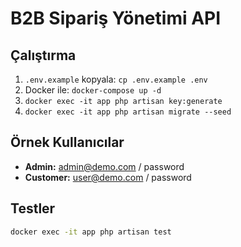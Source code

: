 # B2B Sipariş Yönetimi API

## Çalıştırma
1. `.env.example` kopyala: `cp .env.example .env`
2. Docker ile: `docker-compose up -d`
3. `docker exec -it app php artisan key:generate`
4. `docker exec -it app php artisan migrate --seed`

## Örnek Kullanıcılar
- **Admin:** admin@demo.com / password
- **Customer:** user@demo.com / password

## Testler
```bash
docker exec -it app php artisan test
